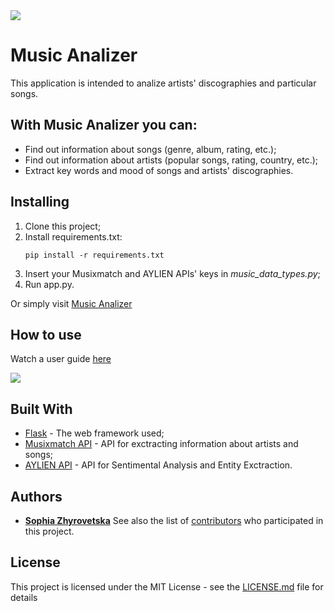 <img src = "https://user-images.githubusercontent.com/40405175/41941418-da97b75c-7993-11e8-85a2-cefa9df0fdd0.png">

# Music Analizer

This application is intended to analize artists' discographies and particular songs.

## With Music Analizer you can:

* Find out information about songs (genre, album, rating, etc.);
* Find out information about artists (popular songs, rating, country, etc.);
* Extract key words and mood of songs and artists' discographies.

## Installing

<ol>
<li>Clone this project;</li>
<li>Install requirements.txt:
  
```
pip install -r requirements.txt
```
</li>
<li>Insert your Musixmatch and AYLIEN APIs' keys in <i>music_data_types.py</i>;</li>
<li>Run app.py.</li>
</ol>

Or simply visit [Music Analizer](http://sophie.pythonanywhere.com/)

## How to use

Watch a user guide [here](https://vimeo.com/274741864)

<img src = "http://i64.tinypic.com/syv095.jpg">

## Built With

* [Flask](http://flask.pocoo.org/) - The web framework used;
* [Musixmatch API](https://developer.musixmatch.com/) - API for exctracting information about artists and songs;
* [AYLIEN API](https://aylien.com/text-api/) - API for Sentimental Analysis and Entity Exctraction.


## Authors

* [**Sophia Zhyrovetska**](https://github.com/SophiaZhyrovetska)
See also the list of [contributors](https://github.com/SophiaZhyrovetska/Music_analizer/contributors) who participated in this project.


## License

This project is licensed under the MIT License - see the [LICENSE.md](LICENSE.md) file for details
